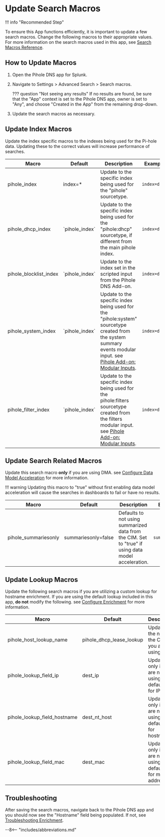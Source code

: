 # Update Search Macros

!!! info "Recommended Step"

To ensure this App functions efficiently, it is important to update a few search macros. Change the following macros to their appropriate values. For more information on the search macros used in this app, see [Search Macros Reference](../../reference/reference-macros.md).

## How to Update Macros

1. Open the Pihole DNS app for Splunk.
1. Navigate to Settings > Advanced Search > Search macros.

    ??? question "Not seeing any results"
        If no results are found, be sure that the "App" context is set to the Pihole DNS app, owner is set to "Any", and choose "Created in the App" from the remaining drop-down.

1. Update the search macros as necessary.

## Update Index Macros

Update the index specific macros to the indexes being used for the Pi-hole data. Updating these to the correct values will increase performance of searches.

Macro | Default | Description | Example Value
----- | ------- | ----------- | -------------
pihole_index | index=* | Update to the specific index being used for the "pihole" sourcetype. | `index=dns`
pihole_dhcp_index | \`pihole_index\` | Update to the specific index being used for the "pihole:dhcp" sourcetype, if different from the main pihole index. | `index=dhcp`
pihole_blocklist_index | \`pihole_index\` | Update to the index set in the scripted input from the Pihole DNS Add-on. | `index=dns_system`
pihole_system_index | \`pihole_index\` | Update to the specific index being used for the "pihole:system" sourcetype created from the system summary events modular input. see [Pihole Add-on: Modular Inputs](https://splunk-pihole-ta-documentation.rtfd.io/en/latest/getting-started/configure-inputs/configure-modinput/). | `index=dns_system`
pihole_filter_index | \`pihole_index\` | Update to the specific index being used for the pihole:filters sourcetype created from the filters modular input. see [Pihole Add-on: Modular Inputs](https://splunk-pihole-ta-documentation.rtfd.io/en/latest/getting-started/configure-inputs/configure-modinput/). | `index=dns_system`

## Update Search Related Macros

Update this search macro **only** if you are using DMA. see [Configure Data Model Acceleration](configure-dma.md) for more information.

!!! warning
    Updating this macro to "true" without first enabling data model acceleration will cause the searches in dashboards to fail or have no results.

Macro | Default | Description | Example Value
----- | ------- | ----------- | -------------
pihole_summariesonly | summariesonly=false | Defaults to not using summarized data from the CIM. Set to "true" if using data model acceleration. | `summariesonly=true`

## Update Lookup Macros

Update the following search macros if you are utilizing a custom lookup for hostname enrichment. If you are using the default lookup included in this app, **do not** modify the following. see [Configure Enrichment](configure-enrichment.md) for more information.

Macro | Default | Description | Example Value
----- | ------- | ----------- | -------------
pihole_host_lookup_name | pihole_dhcp_lease_lookup | Update to the name of the CSV file you are using. | `my_pihole_lookup.csv`
pihole_lookup_field_ip | dest_ip | Update only if you are not using the default field for IPs. | `client_ip`
pihole_lookup_field_hostname | dest_nt_host | Update only if you are not using the default field for hostnames | `client_name`
pihole_lookup_field_mac | dest_mac | Update only if you are not using the default field for mac addresses. | `client_mac`

## Troubleshooting

After saving the search macros, navigate back to the Pihole DNS app and you should now see the "Hostname" field being populated. If not, see [Troubleshooting Enrichment](../troubleshooting/troubleshoot-enrichment.md).

--8<-- "includes/abbreviations.md"